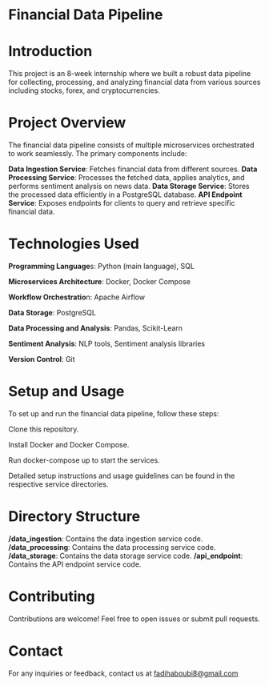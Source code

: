 # Financial Data Pipeline

# Introduction
This project is an 8-week internship where we built a robust data pipeline for collecting, processing, and analyzing financial data from various sources including stocks, forex, and cryptocurrencies.

# Project Overview
The financial data pipeline consists of multiple microservices orchestrated to work seamlessly. The primary components include:

**Data Ingestion Service**: Fetches financial data from different sources.
**Data Processing Service**: Processes the fetched data, applies analytics, and performs sentiment analysis on news data.
**Data Storage Service**: Stores the processed data efficiently in a PostgreSQL database.
**API Endpoint Service**: Exposes endpoints for clients to query and retrieve specific financial data.

# Technologies Used

**Programming Language**s: Python (main language), SQL

**Microservices Architecture**: Docker, Docker Compose

**Workflow Orchestratio**n: Apache Airflow

**Data Storage**: PostgreSQL

**Data Processing and Analysis**: Pandas, Scikit-Learn

**Sentiment Analysis**: NLP tools, Sentiment analysis libraries

**Version Control**: Git

# Setup and Usage

To set up and run the financial data pipeline, follow these steps:

Clone this repository.

Install Docker and Docker Compose.

Run docker-compose up to start the services.

Detailed setup instructions and usage guidelines can be found in the respective service directories.

# Directory Structure

**/data_ingestion**: Contains the data ingestion service code.
**/data_processing**: Contains the data processing service code.
**/data_storage**: Contains the data storage service code.
**/api_endpoint**: Contains the API endpoint service code.

# Contributing
Contributions are welcome! Feel free to open issues or submit pull requests.



# Contact
For any inquiries or feedback, contact us at fadihaboubi8@gmail.com
